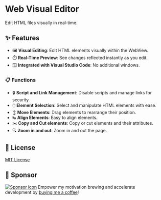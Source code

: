 # Web Visual Editor
Edit HTML files visually in real-time.

## ✨ Features
- 🖼️ **Visual Editing**: Edit HTML elements visually within the WebView.
- ⏱️ **Real-Time Preview**: See changes reflected instantly as you edit.
- 🪟 **Integrated with Visual Studio Code**: No additional windows.

### 📋 Functions
- 🔒 **Script and Link Management**: Disable scripts and manage links for security.
- 🖱️ **Element Selection**: Select and manipulate HTML elements with ease.
- ↕ **Move Elements**: Drag elements to rearrange their position.
- ↹ **Align Elements**: Easy to align elements.
- ✂️ **Copy and Cut elements**: Copy or cut elements and their attributes.
- 🔍 **Zoom in and out**: Zoom in and out the page.

## 📜 License
[MIT License](LICENSE)

## 💛 Sponsor
[![Sponsor icon](https://img.shields.io/static/v1?label=Sponsor&message=%E2%9D%A4&logo=GitHub&color=%23fe8e86)](https://github.com/sponsors/urin)
Empower my motivation brewing and accelerate development by [buying me a coffee](https://github.com/sponsors/urin)!